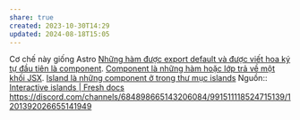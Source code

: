 ```yaml
---
share: true
created: 2023-10-30T14:29
updated: 2024-08-18T15:05
---
```

Cơ chế này giống Astro
[Những hàm được export default và được viết hoa ký tự đầu tiên là component](../Component,%20render,%20JSX/Nh%E1%BB%AFng%20h%C3%A0m%20%C4%91%C6%B0%E1%BB%A3c%20export%20default%20v%C3%A0%20%C4%91%C6%B0%E1%BB%A3c%20vi%E1%BA%BFt%20hoa%20k%C3%BD%20t%E1%BB%B1%20%C4%91%E1%BA%A7u%20ti%C3%AAn%20l%C3%A0%20component.md). [Component là những hàm hoặc lớp trả về một khối JSX](../Component,%20render,%20JSX/Component%20l%C3%A0%20nh%E1%BB%AFng%20h%C3%A0m%20ho%E1%BA%B7c%20l%E1%BB%9Bp%20tr%E1%BA%A3%20v%E1%BB%81%20m%E1%BB%99t%20kh%E1%BB%91i%20JSX.md). [Island là những component ở trong thư mục islands](./Island%20l%C3%A0%20nh%E1%BB%AFng%20component%20%E1%BB%9F%20trong%20th%C6%B0%20m%E1%BB%A5c%20islands.md)
Nguồn:: [Interactive islands | Fresh docs](https://fresh.deno.dev/docs/concepts/islands)
https://discord.com/channels/684898665143206084/991511118524715139/1201392026655141949